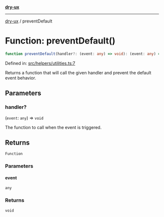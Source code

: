 [**dry-ux**](../README.md)

***

[dry-ux](../README.md) / preventDefault

# Function: preventDefault()

```ts
function preventDefault(handler?: (event: any) => void): (event: any) => void
```

Defined in: [src/helpers/utilities.ts:7](https://github.com/navedr/dry-ux/blob/e875b26275714d870ae7637bd802b35e75633e0b/src/helpers/utilities.ts#L7)

Returns a function that will call the given handler and prevent the default event behavior.

## Parameters

### handler?

(`event`: `any`) => `void`

The function to call when the event is triggered.

## Returns

`Function`

### Parameters

#### event

`any`

### Returns

`void`
